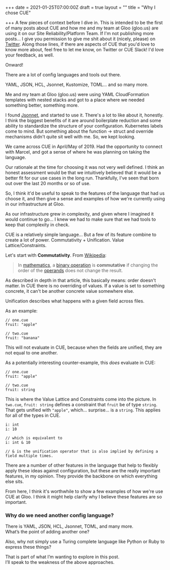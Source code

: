 +++
date = 2021-01-25T07:00:00Z
draft = true
layout = ""
title = "Why I chose CUE"

+++
A few pieces of context before I dive in. This is intended to be the first of many posts about CUE and how me and my team at Gloo (gloo.us) are using it on our Site Reliability/Platform Team. If I'm not publishing more posts... I give you permission to give me shit about it (nicely, please) on [Twitter](https://twitter.com/jlongtine). Along those lines, if there are aspects of CUE that you'd love to know more about, feel free to let me know, on Twitter or CUE Slack! I'd love your feedback, as well. 

Onward!

There are a lot of config languages and tools out there. 

YAML, JSON, HCL, Jsonnet, Kustomize, TOML... and so many more.

Me and my team at Gloo (gloo.us) were using YAML CloudFormation templates with nested stacks and got to a place where we needed something better, something more. 

I found [Jsonnet](https://jsonnet.org/), and started to use it. There's a lot to like about it, honestly. I think the biggest benefits of it are around boilerplate reduction and some ability to standardize the structure of your configuration. Kubernetes labels come to mind. But something about the function -> struct and override mechanisms didn't quite sit well with me. So, we kept looking. 

We came across CUE in April/May of 2019. Had the opportunity to connect with Marcel, and got a sense of where he was planning on taking the language.

Our rationale at the time for choosing it was not very well defined. I think an honest assessment would be that we intuitively believed that it would be a better fit for our use cases in the long run. Thankfully, I've seen that born out over the last 20 months or so of use. 

So, I think it'd be useful to speak to the features of the language that had us choose it, and then give a sense and examples of how we're currently using in our infrastructure at Gloo. 

As our infrastructure grew in complexity, and given where I imagined it would continue to go... I knew we had to make sure that we had tools to keep that complexity in check.

CUE is a relatively simple language... But a few of its feature combine to create a lot of power. Commutativity + Unification. Value Lattice/Constraints. 

Let's start with **Commutativity**. From [Wikipedia](https://en.wikipedia.org/wiki/Commutative_property):

> In [mathematics](https://en.wikipedia.org/wiki/Mathematics "Mathematics"), a [binary operation](https://en.wikipedia.org/wiki/Binary_operation "Binary operation") is **commutative** if changing the order of the [operands](https://en.wikipedia.org/wiki/Operand "Operand") does not change the result.

As described in depth in that article, this basically means: order doesn't matter. In CUE there is no overriding of values. If a value is set to something concrete, it can't be another concrete value somewhere else.

Unification describes what happens with a given field across files. 

As an example:

    // one.cue
    fruit: "apple"
    
    // two.cue
    fruit: "banana"

This will not evaluate in CUE, because when the fields are unified, they are not equal to one another.

As a potentially interesting counter-example, this _does_ evaluate in CUE: 

    // one.cue
    fruit: "apple"
    
    // two.cue
    fruit: string

This is where the Value Lattice and Constraints come into the picture. In `two.cue`, `fruit: string` defines a constraint that `fruit` be of type `string`. That gets unified with `"apple"`, which... surprise... is a `string`. This applies for all of the types in CUE. 

    i: int
    i: 10
    
    // which is equivalent to 
    i: int & 10
    
    // & is the unification operator that is also implied by defining a field multiple times. 

There are a number of other features in the language that help to flexibly apply these ideas against configuration, but these are the really important features, in my opinion. They provide the backbone on which everything else sits.

From here, I think it's worthwhile to show a few examples of how we're use CUE at Gloo. I think it might help clarify why I believe these features are so important. 

### Why do we need another config language?

There is YAML, JSON, HCL, Jsonnet, TOML, and many more.  
What’s the point of adding another one?

Also, why not simply use a Turing complete language like Python or Ruby to express these things?

That is part of what I’m wanting to explore in this post.  
I’ll speak to the weakness of the above approaches.